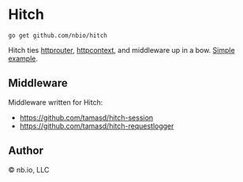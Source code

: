 # Hitch

`go get github.com/nbio/hitch`

Hitch ties [httprouter](https://github.com/julienschmidt/httprouter), [httpcontext](https://github.com/nbio/httpcontext), and middleware up in a bow. [Simple example](https://gist.github.com/ydnar/666f0bf5945d76592616).

## Middleware

Middleware written for Hitch:
- https://github.com/tamasd/hitch-session
- https://github.com/tamasd/hitch-requestlogger

## Author

© nb.io, LLC
